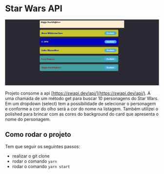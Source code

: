 # Star Wars API

![ImageProject](https://raw.githubusercontent.com/marcostaborda/start-wars-api/main/src/assets/image1.png)

Projeto consome a api [https://swapi.dev/api/](https://swapi.dev/api/).
A uma chamada de um método get para buscar 10 personagens do Star Wars.
Em um dropdown (select) tem a possibilidade de selecionar o personagem e conforme a cor do olho será a cor do nome na listagem. Também utilizei o polished para brincar com as cores do background do card que apresenta o nome do personagem.

## Como rodar o projeto

Tem que seguir os seguintes passos:

- realizar o git clone
- rodar o comando `yarn`
- rodar o comando `yarn start`
